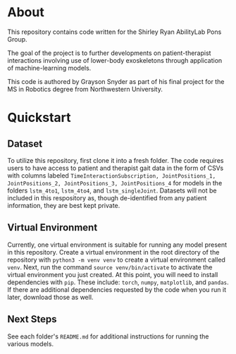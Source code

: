 # About
This repository contains code written for the Shirley Ryan AbilityLab Pons Group. 

The goal of the project is to further developments on patient-therapist interactions involving use of lower-body exoskeletons through application of machine-learning models.

This code is authored by Grayson Snyder as part of his final project for the MS in Robotics degree from Northwestern University.

# Quickstart
## Dataset
To utilize this repository, first clone it into a fresh folder. The code requires users to have access to patient and therapist gait data in the form of CSVs with columns labeled `TimeInteractionSubscription, JointPositions_1, JointPositions_2, JointPositions_3, JointPositions_4` for models in the folders `lstm_4to1`, `lstm_4to4`, and `lstm_singleJoint`. Datasets will not be included in this respository as, though de-identified from any patient information, they are best kept private.

## Virtual Environment
Currently, one virtual environment is suitable for running any model present in this repository. Create a virtual environment in the root directory of the repository with `python3 -m venv venv` to create a virtual environment called `venv`. Next, run the command `source venv/bin/activate` to activate the virtual environment you just created. At this point, you will need to install dependencies with `pip`. These include: `torch`, `numpy`, `matplotlib`, and `pandas`. If there are additional dependencies requested by the code when you run it later, download those as well.

## Next Steps
See each folder's `README.md` for additional instructions for running the various models.